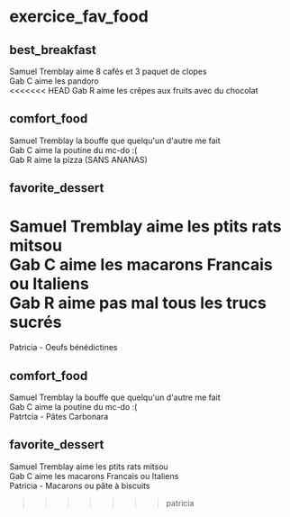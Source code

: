 # exercice_fav_food


## best_breakfast
Samuel Tremblay aime 8 cafés et 3 paquet de clopes  
Gab C aime les pandoro  
<<<<<<< HEAD
Gab R aime les crêpes aux fruits avec du chocolat  
## comfort_food
Samuel Tremblay la bouffe que quelqu'un d'autre me fait  
Gab C aime la poutine du mc-do :(  
Gab R aime la pizza (SANS ANANAS)  
## favorite_dessert
Samuel Tremblay aime les ptits rats mitsou  
Gab C aime les macarons Francais ou Italiens  
Gab R aime pas mal tous les trucs sucrés  
=======
Patricia - Oeufs bénédictines  
## comfort_food
Samuel Tremblay la bouffe que quelqu'un d'autre me fait  
Gab C aime la poutine du mc-do :(    
Patrtcia - Pâtes Carbonara  
## favorite_dessert
Samuel Tremblay aime les ptits rats mitsou  
Gab C aime les macarons Francais ou Italiens  
Patricia - Macarons ou pâte à biscuits  
>>>>>>> patricia
